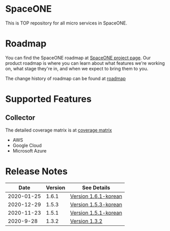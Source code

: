 # SpaceONE

This is TOP repository for all micro services in SpaceONE.

# Roadmap

You can find the SpaceONE roadmap at [SpaceONE project page](https://github.com/spaceone-dev/spaceone/projects/1).
Our product roadmap is where you can learn about what features we're working on, what stage they're in, 
and when we expect to bring them to you.

The change history of roadmap can be found at [roadmap](./roadmap.md)

# Supported Features

## Collector

The detailed coverage matrix is at [coverage matrix](./docs/collector_coverage.md)

* AWS
* Google Cloud
* Microsoft Azure

# Release Notes

| Date        |  Version   | See Details  |
| ---         | ----       | ----         |
| 2020-01-25  | 1.6.1      | [Version 1.6.1-korean](./release_notes/version_1.6_1_ko.md)|
| 2020-12-29  | 1.5.3      | [Version 1.5.3-korean](./release_notes/version_1.5.3_ko.md)|
| 2020-11-23  | 1.5.1      | [Version 1.5.1-korean](./release_notes/version_1.5.1_ko.md)|
| 2020-9-28   | 1.3.2      | [Version 1.3.2](./release_notes/version_1.3.2.md) |


